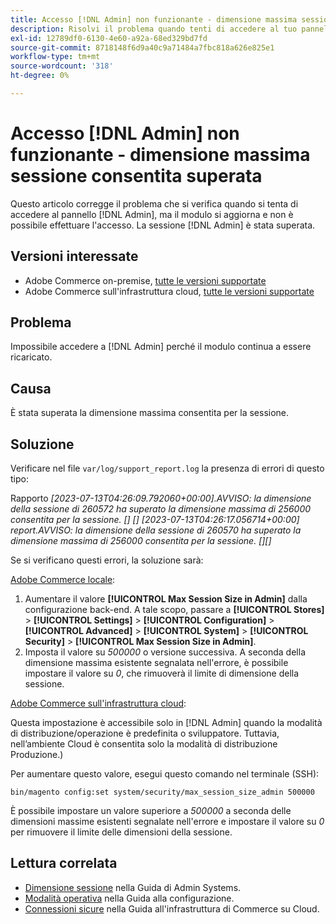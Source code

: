 ```yaml
---
title: Accesso [!DNL Admin] non funzionante - dimensione massima sessione consentita superata
description: Risolvi il problema quando tenti di accedere al tuo pannello  [!DNL Admin]  e il modulo viene aggiornato e non riesci ad accedere.
exl-id: 12789df0-6130-4e60-a92a-68ed329bd7fd
source-git-commit: 8718148f6d9a40c9a71484a7fbc818a626e825e1
workflow-type: tm+mt
source-wordcount: '318'
ht-degree: 0%

---
```


# Accesso [!DNL Admin] non funzionante - dimensione massima sessione consentita superata

Questo articolo corregge il problema che si verifica quando si tenta di accedere al pannello [!DNL Admin], ma il modulo si aggiorna e non è possibile effettuare l&#39;accesso. La sessione [!DNL Admin] è stata superata.

## Versioni interessate

* Adobe Commerce on-premise, [tutte le versioni supportate](https://www.adobe.com/content/dam/cc/en/legal/terms/enterprise/pdfs/Adobe-Commerce-Software-Lifecycle-Policy.pdf)
* Adobe Commerce sull&#39;infrastruttura cloud, [tutte le versioni supportate](https://www.adobe.com/content/dam/cc/en/legal/terms/enterprise/pdfs/Adobe-Commerce-Software-Lifecycle-Policy.pdf)

## Problema

Impossibile accedere a [!DNL Admin] perché il modulo continua a essere ricaricato.

## Causa

È stata superata la dimensione massima consentita per la sessione.

## Soluzione

Verificare nel file `var/log/support_report.log` la presenza di errori di questo tipo:

Rapporto *[2023-07-13T04:26:09.792060+00:00].AVVISO: la dimensione della sessione di 260572 ha superato la dimensione massima di 256000 consentita per la sessione. [] []
[2023-07-13T04:26:17.056714+00:00] report.AVVISO: la dimensione della sessione di 260570 ha superato la dimensione massima di 256000 consentita per la sessione. [][]*

Se si verificano questi errori, la soluzione sarà:

<u>Adobe Commerce locale</u>:
1. Aumentare il valore **[!UICONTROL Max Session Size in Admin]** dalla configurazione back-end. A tale scopo, passare a **[!UICONTROL Stores]** > **[!UICONTROL Settings]** > **[!UICONTROL Configuration]** > **[!UICONTROL Advanced]** > **[!UICONTROL System]** > **[!UICONTROL Security]** > **[!UICONTROL Max Session Size in Admin]**.
1. Imposta il valore su *500000* o versione successiva. A seconda della dimensione massima esistente segnalata nell&#39;errore, è possibile impostare il valore su *0*, che rimuoverà il limite di dimensione della sessione.

<u>Adobe Commerce sull&#39;infrastruttura cloud</u>:

Questa impostazione è accessibile solo in [!DNL Admin] quando la modalità di distribuzione/operazione è predefinita o sviluppatore. Tuttavia, nell’ambiente Cloud è consentita solo la modalità di distribuzione Produzione.)

Per aumentare questo valore, esegui questo comando nel terminale (SSH):

```ssh
bin/magento config:set system/security/max_session_size_admin 500000
```

È possibile impostare un valore superiore a *500000* a seconda delle dimensioni massime esistenti segnalate nell&#39;errore e impostare il valore su *0* per rimuovere il limite delle dimensioni della sessione.

## Lettura correlata

* [Dimensione sessione](https://experienceleague.adobe.com/en/docs/commerce-admin/systems/security/security-session-management#admin-sessions) nella Guida di Admin Systems.
* [Modalità operativa](https://experienceleague.adobe.com/en/docs/commerce-operations/configuration-guide/cli/set-mode) nella Guida alla configurazione.
* [Connessioni sicure](https://experienceleague.adobe.com/en/docs/commerce-cloud-service/user-guide/develop/secure-connections) nella Guida all&#39;infrastruttura di Commerce su Cloud.
